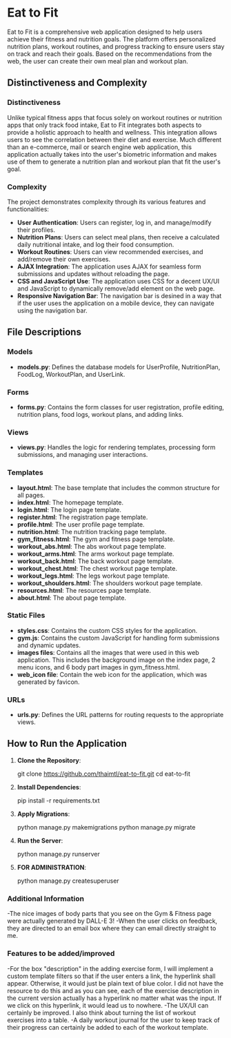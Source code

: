# Eat to Fit

Eat to Fit is a comprehensive web application designed to help users achieve their fitness and nutrition goals. The platform offers personalized nutrition plans, workout routines, and progress tracking to ensure users stay on track and reach their goals. Based on the recommendations from the web, the user can create their own meal plan and workout plan.

## Distinctiveness and Complexity

### Distinctiveness
Unlike typical fitness apps that focus solely on workout routines or nutrition apps that only track food intake, Eat to Fit integrates both aspects to provide a holistic approach to health and wellness. This integration allows users to see the correlation between their diet and exercise. Much different than an e-commerce, mail or search engine web application, this application actually takes into the user's biometric information and makes use of them to generate a nutrition plan and workout plan that fit the user's goal. 

### Complexity
The project demonstrates complexity through its various features and functionalities:
- **User Authentication**: Users can register, log in, and manage/modify their profiles.
- **Nutrition Plans**: Users can select meal plans, then receive a calculated daily nutritional intake, and log their food consumption.
- **Workout Routines**: Users can view recommended exercises, and add/remove their own exercises.
- **AJAX Integration**: The application uses AJAX for seamless form submissions and updates without reloading the page.
- **CSS and JavaScript Use**: The application uses CSS for a decent UX/UI and JavaScript to dynamically remove/add element on the web page.
- **Responsive Navigation Bar**: The navigation bar is desined in a way that if the user uses the application on a mobile device, they can navigate using the navigation bar.
## File Descriptions

### Models
- **models.py**: Defines the database models for UserProfile, NutritionPlan, FoodLog, WorkoutPlan, and UserLink.

### Forms
- **forms.py**: Contains the form classes for user registration, profile editing, nutrition plans, food logs, workout plans, and adding links.

### Views
- **views.py**: Handles the logic for rendering templates, processing form submissions, and managing user interactions.

### Templates
- **layout.html**: The base template that includes the common structure for all pages.
- **index.html**: The homepage template.
- **login.html**: The login page template.
- **register.html**: The registration page template.
- **profile.html**: The user profile page template.
- **nutrition.html**: The nutrition tracking page template.
- **gym_fitness.html**: The gym and fitness page template.
- **workout_abs.html**: The abs workout page template.
- **workout_arms.html**: The arms workout page template.
- **workout_back.html**: The back workout page template.
- **workout_chest.html**: The chest workout page template.
- **workout_legs.html**: The legs workout page template.
- **workout_shoulders.html**: The shoulders workout page template.
- **resources.html**: The resources page template.
- **about.html**: The about page template.

### Static Files
- **styles.css**: Contains the custom CSS styles for the application.
- **gym.js**: Contains the custom JavaScript for handling form submissions and dynamic updates.
- **images files**: Contains all the images that were used in this web application. This includes the background image on the index page, 2 menu icons, and 6 body part images in gym_fitness.html.
- **web_icon file**: Contain the web icon for the application, which was generated by favicon. 

### URLs
- **urls.py**: Defines the URL patterns for routing requests to the appropriate views.

## How to Run the Application

1. **Clone the Repository**: 

   git clone https://github.com/thaimtl/eat-to-fit.git
   cd eat-to-fit
2. **Install Dependencies**:
 
    pip install -r requirements.txt
3. **Apply Migrations**: 
  
    python manage.py makemigrations
    python manage.py migrate
4. **Run the Server**:
   
    python manage.py runserver
5. **FOR ADMINISTRATION**:
 
    python manage.py createsuperuser

### Additional Information
-The nice images of body parts that you see on the Gym & Fitness page were actually generated by DALL-E 3! 
-When the user clicks on feedback, they are directed to an email box where they can email directly straight to me. 

### Features to be added/improved
-For the box "description" in the adding exercise form, I will implement a custom template filters so that if the user enters a link, the hyperlink shall appear. Otherwise, it would just be plain text of blue color. I did not have the resource to do this and as you can see, each of the exercise description in the current version actually has a hyperlink no matter what was the input. If we click on this hyperlink, it would lead us to nowhere. 
-The UX/UI can certainly be improved. I also think about turning the list of workout exercises into a table.
-A daily workout journal for the user to keep track of their progress can certainly be added to each of the workout template. 